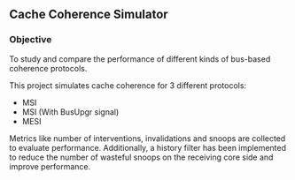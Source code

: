 ## Cache Coherence Simulator

### Objective
To study and compare the performance of different kinds of bus-based coherence protocols.

This project simulates cache coherence for 3 different protocols: 
* MSI
* MSI (With BusUpgr signal)
* MESI 

Metrics like number of interventions, invalidations and snoops are collected to evaluate performance.
Additionally, a history filter has been implemented to reduce the number of wasteful snoops on the receiving core side and improve performance.

